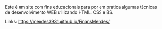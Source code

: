 Este é um site com fins educacionais para por em pratica algumas técnicas de desenvolvimento WEB utilizando HTML, CSS e BS.

Links: https://mendes3931.github.io/FinansMendes/
